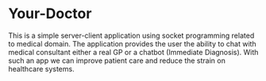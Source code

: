 # Your-Doctor

This is a simple server-client application using socket programming related to medical domain. The application provides the user the ability to chat with medical consultant either a real GP or a chatbot (Immediate Diagnosis). With such an app we can improve patient care and reduce the strain on healthcare systems.

